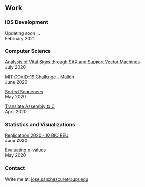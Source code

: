 ## Work

### iOS Development

Updating soon ...<br />
February 2021


### Computer Science

<!--[MIT Hacking Racism in Healthcare Challenge - HBCU Trust 5](./hbcu_t5)<br />
October 2020-->

[Analysis of Vital Signs through SAX and Support Vector Machines](./vs_sax_svm)<br />
July 2020

[MIT COVID-19 Challenge - Mallón](./mallon)<br />
June 2020

[Sorted Sequences](./sorted_sequences)<br />
May 2020

[Translate Assembly to C](./assembly_c.html)<br />
April 2020

<!-- [Translate Machine language to Assembly](./machine_assembly)<br />
April 2020 -->

[<hr style="height:0.5px;border-width:0;color:gray;background-color:gray">]:#

### Statistics and Visualizations
[Replicathon 2020 - IQ BIO REU](./replicathon_2020)<br />
June 2020

[Evaluating p-values](./pvals_eval)<br />
May 2020

### Contact

Write me at: <a href="mailto:jose.sanchezcuret@upr.edu">jose.sanchezcuret@upr.edu</a>
